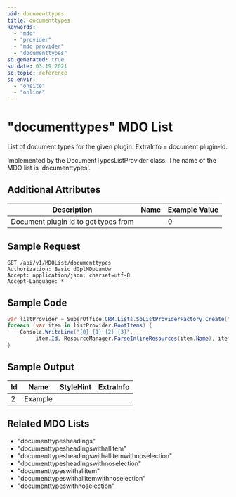 ```yaml
---
uid: documenttypes
title: documenttypes
keywords:
  - "mdo"
  - "provider"
  - "mdo provider"
  - "documenttypes"
so.generated: true
so.date: 03.19.2021
so.topic: reference
so.envir:
  - "onsite"
  - "online"
---
```


# "documenttypes" MDO List
List of document types for the given plugin.
ExtraInfo = document plugin-id.



Implemented by the <see cref="T:SuperOffice.CRM.Lists.DocumentTypesListProvider">DocumentTypesListProvider</see> class.
The name of the MDO list is 'documenttypes'.

## Additional Attributes

| Description | Name | Example Value |
|-----|-----|------|
|Document plugin id to get types from| |0|





## Sample Request

```http!
GET /api/v1/MDOList/documenttypes
Authorization: Basic dGplMDpUamUw
Accept: application/json; charset=utf-8
Accept-Language: *

```

## Sample Code
```cs
var listProvider = SuperOffice.CRM.Lists.SoListProviderFactory.Create("documenttypes", forceFlatList: true);
foreach (var item in listProvider.RootItems) {
    Console.WriteLine("{0} {1} {2} {3}", 
         item.Id, ResourceManager.ParseInlineResources(item.Name), item.StyleHint, item.ExtraInfo);
}
```

## Sample Output

|Id   | Name  |StyleHint|ExtraInfo |
| --- | ----- | ------- | -------- |
| 2 | Example | | |


## Related MDO Lists

* "documenttypesheadings"
* "documenttypesheadingswithallitem"
* "documenttypesheadingswithallitemwithnoselection"
* "documenttypesheadingswithnoselection"
* "documenttypeswithallitem"
* "documenttypeswithallitemwithnoselection"
* "documenttypeswithnoselection"
